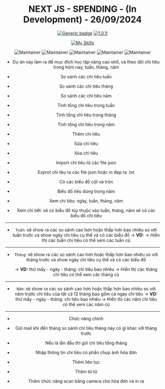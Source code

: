 <div align="center">

# NEXT JS - SPENDING - (In Development) - 26/09/2024

[![Generic badge](https://img.shields.io/badge/StatusProject-BETA-green.svg)](https://shields.io/) [![1.0.1!](https://img.shields.io/badge/Version-NONE-1abc9c.svg)](https://GitHub.com/Naereen/ama)

[![My Skills](https://skillicons.dev/icons?i=react,next,typescript,tailwind,mongodb)](https://skillicons.dev)

![Maintainer](https://img.shields.io/badge/ReactJS-Update-blue) ![Maintainer](https://img.shields.io/badge/NextJS-Update-yellow) ![Maintainer](https://img.shields.io/badge/typescript-Update-red) ![Maintainer](https://img.shields.io/badge/tailwindcss-Update-blue) ![Maintainer](https://img.shields.io/badge/mongoDB-Update-none)

<div>

- Dự án này làm ra để mục đích học tập nâng cao skill, và theo dõi chi tiêu trong hôm nay, tuần, tháng, năm
- So sánh các chi tiêu tuần
- So sánh các chi tiêu tháng
- So sánh các chi tiêu năm

- Tính tổng chi tiêu trong tuần
- Tính tổng chi tiêu trong tháng
- Tính tổng chi tiêu trong năm

- Thêm chi tiêu
- Sửa chi tiêu
- Xóa chi tiêu

- Import chi tiêu từ các file json
- Exprot chi têu ra các file json hoặc in đẹp ra .txt

- Có các biểu đồ cột và tròn
- Biểu đố tiêu dùng trong năm
- Xem chi tiêu: ngày, tuần, tháng, năm
- Xem chi tiết: sẽ có biểu đồ tùy thuộc vào tuần, tháng, năm sẽ có các biểu đồ chi tiếu

---
 
- `Tuần`: sẽ show ra các so sánh cao hơn hoặc thấp hơn bao nhiêu so với tuần trước và show ngày chi tiêu cụ thể và có các biểu đồ
  -> **VD:**
  -> Hiển thị các tuần chi tiêu có thể xem các tuần cũ

---

- `Tháng`: sẽ show ra các so sánh cao hơn hoặc thấp hơn bao nhiêu so với tháng trước và show ngày chi tiêu cụ thể và có các biểu đồ

  -> **VD:** thứ mấy - ngày - tháng: chi tiêu bao nhiêu
  -> Hiển thị các tháng chi tiêu có thể xem các tháng cũ

---

- `Năm`: sẽ show ra các so sánh cao hơn hoặc thấp hơn bao nhiêu so với năm trước chi tiêu của tất cả 12 tháng bao gồm cả ngày chi tiêu
  -> **VD:** thứ mấy - ngày - tháng: chi tiêu bao nhiêu
  -> Hiển thị các năm chi tiêu có thể xem các năm cũ


---
- Chức năng chính
 + Gửi mail khi đến tháng so sánh chi tiêu tháng này có gì khác với tháng trước
 + Nếu là lần đầu thì gửi chi tiêu tổng tháng

+ Nhập thông tin chi tiêu có phần chụp ảnh hóa đơn
+ Thêm liên tục 
+ Thêm từ từ 
+ Thêm chức năng scan bằng camera cho hóa đơn và in ra
